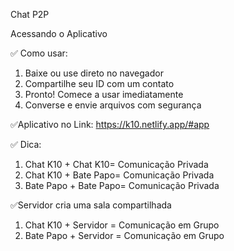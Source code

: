 Chat P2P

Acessando o Aplicativo

✅ Como usar:
1. Baixe ou use direto no navegador
2. Compartilhe seu ID com um contato
3. Pronto! Comece a usar imediatamente
4. Converse e envie arquivos com segurança

✅Aplicativo no Link:
https://k10.netlify.app/#app

✅ Dica:
1. Chat K10 + Chat K10= Comunicação Privada
2. Chat K10 + Bate Papo= Comunicação Privada
3. Bate Papo + Bate Papo= Comunicação Privada

✅Servidor cria uma sala compartilhada
1. Chat K10 + Servidor = Comunicação em Grupo
2. Bate Papo + Servidor = Comunicação em Grupo

